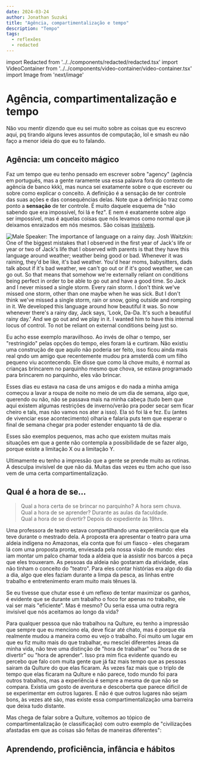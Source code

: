 ```yaml
---
date: 2024-03-24
author: Jonathan Suzuki
title: "Agência, compartimentalização e tempo"
description: "Tempo"
tags:
  - reflexões
  - redacted
---
```


import Redacted from '../../components/redacted/redacted.tsx'
import VideoContainer from '../../components/video-container/video-container.tsx'
import Image from 'next/image'

# Agência, compartimentalização e tempo

Não vou mentir dizendo que eu sei muito sobre as coisas que eu escrevo aqui, pq tirando alguns leves assuntos de computação, lol e smash eu não faço a menor ideia do que eu to falando.

## Agência: um conceito mágico

Faz um tempo que eu tenho pensado em escrever sobre "agency" (agência em português, mas a gente raramente usa essa palavra fora do contexto de agência de banco kkk), mas nunca sei exatamente sobre o que escrever ou sobre como explicar o conceito. A definição é a sensação de ter controle das suas ações e das consequências delas. Note que a definição traz como ponto a **sensação** de ter controle. É muito daquele esquema de "não sabendo que era impossível, foi lá e fez". E nem é exatamente sobre algo ser impossível, mas é aquelas coisas que nós levamos como normal que já deixamos enraizados em nós mesmos. São coisas [invisíveis](/posts/sobre-o-invisivel).

<Image
  src="/images/tempo/rain-agency.png"
  alt="
Male Speaker: The importance of language on a rainy day.
Josh Waitzkin: One of the biggest mistakes that I observed in the first year of Jack's life or year or two of Jack's life that I observed with parents is that they have this language around weather; weather being good or bad. Whenever it was raining, they'd be like, it's bad weather. You'd hear moms, babysitters, dads talk about if it's bad weather, we can't go out or if it's good weather, we can go out. So that means that somehow we're externally reliant on conditions being perfect in order to be able to go out and have a good time. So Jack and I never missed a single storm. Every rain storm.
I don't think we've missed one storm, other than one maybe when he was sick. But I don't think we've missed a single storm, rain or snow, going outside and romping in it. We developed this language around how beautiful it was. So now whenever there's a rainy day, Jack says, 'Look, Da-Da. It's such a beautiful rainy day.' And we go out and we play in it.
I wanted him to have this internal locus of control. To not be reliant on external conditions being just so."
  width={1166}
  height={1200}
  priority
/>

Eu acho esse exemplo maravilhoso. Ao invés de olhar o tempo, ser "restringido" pelas opções do tempo, eles foram lá e curtiram. Não existiu uma construção de que aquilo não poderia ser feito, isso ficou ainda mais real qndo um amigo que recentemente mudou pra amsterdã com um filho pequeno viu acontecendo. Ele disse que como lá chove muito, é normal as crianças brincarem no parquinho mesmo que chova, se estava programado para brincarem no parquinho, eles vão brincar.

Esses dias eu estava na casa de uns amigos e do nada a minha amiga começou a lavar a roupa de noite no meio de um dia de semana, algo que, querendo ou não, não se passava mais na minha cabeça (tudo bem que aqui existem algumas restrições de inverno/verão pra poder secar sem ficar cheiro e tals, mas não vamos nos ater a isso). Ela só foi lá e fez. Eu (antes de vivenciar esse acontecimento) olharia e falaria puts tem que esperar o final de semana chegar pra poder estender enquanto tá de dia.

Esses são exemplos pequenos, mas acho que existem muitas mais situações em que a gente não contempla a possibilidade de se fazer algo, porque existe a limitação X ou a limitação Y.

Ultimamente eu tenho a impressão que a gente se prende muito as rotinas. A desculpa invisível de que não dá. Muitas das vezes eu tbm acho que isso vem de uma certa compartimentalização.

## Qual é a hora de se...

> Qual a hora certa de se brincar no parquinho? A hora sem chuva.<br />
> Qual a hora de se aprender? Durante as aulas da faculdade. <br />
> Qual a hora de se divertir? Depois do expediente às 19hrs.

Uma professora de teatro estava compartilhando uma experiência que ela teve durante o mestrado dela. A proposta era apresentar o teatro para uma aldeia indígena no Amazonas, ela conta que foi um fiasco - eles chegaram lá com uma proposta pronta, enviesada pela nossa visão de mundo: eles iam montar um palco chamar toda a aldeia que ia assistir nos barcos a peça que eles trouxeram. As pessoas da aldeia não gostaram da atividade, elas não tinham o conceito do "teatro". Para eles contar histórias era algo do dia a dia, algo que eles faziam durante a limpa da pesca, as linhas entre trabalho e entretenimento eram muito mais tênues lá.

Se eu tivesse que chutar esse é um reflexo de tentar maximizar os ganhos, é evidente que se durante um trabalho o foco for apenas no trabalho, ele vai ser mais "eficiente". Mas é mesmo? Ou seria essa uma outra regra invisível que nós aceitamos ao longo da vida?

Para qualquer pessoa que não trabalhou na Qulture, eu tenho a impressão que sempre que eu menciono ela, deve ficar até chato, mas é porque ela realmente mudou a maneira como eu vejo o trabalho. Foi muito um lugar em que eu fiz muito mais do que trabalhar, eu mesclei diferentes áreas da minha vida, não teve uma distinção de "hora de trabalhar" ou "hora de se divertir" ou "hora de aprender". Isso pra mim fica evidente quando eu percebo que falo com muita gente que já faz mais tempo que as pessoas sairam da Qulture do que elas ficaram. Às vezes faz mais que o triplo de tempo que elas ficaram na Qulture e não parece, todo mundo foi para outros trabalhos, mas a experiência é sempre a mesma de que não se compara. Existia um gosto de aventura e descoberta que parece difícil de se experimentar em outros lugares. E não é que outros lugares não sejam bons, às vezes até são, mas existe essa compartimentalização uma barreira que deixa tudo distante.

Mas chega de falar sobre a Qulture, voltemos ao tópico de compartimentalização (e classificação) com outro exemplo de "civilizações afastadas em que as coisas são feitas de maneiras diferentes":






## Aprendendo, proficiência, infância e hábitos
